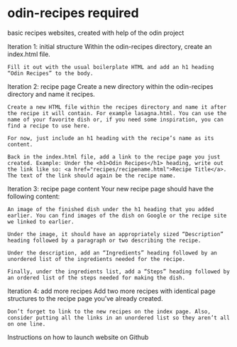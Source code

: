 # odin-recipes required

basic recipes websites, created with help of the odin project

Iteration 1: initial structure
Within the odin-recipes directory, create an index.html file.

    Fill it out with the usual boilerplate HTML and add an h1 heading “Odin Recipes” to the body.

Iteration 2: recipe page
Create a new directory within the odin-recipes directory and name it recipes.

    Create a new HTML file within the recipes directory and name it after the recipe it will contain. For example lasagna.html. You can use the name of your favorite dish or, if you need some inspiration, you can find a recipe to use here.

    For now, just include an h1 heading with the recipe’s name as its content.

    Back in the index.html file, add a link to the recipe page you just created. Example: Under the <h1>Odin Recipes</h1> heading, write out the link like so: <a href="recipes/recipename.html">Recipe Title</a>. The text of the link should again be the recipe name.

Iteration 3: recipe page content
Your new recipe page should have the following content:

    An image of the finished dish under the h1 heading that you added earlier. You can find images of the dish on Google or the recipe site we linked to earlier.

    Under the image, it should have an appropriately sized “Description” heading followed by a paragraph or two describing the recipe.

    Under the description, add an “Ingredients” heading followed by an unordered list of the ingredients needed for the recipe.

    Finally, under the ingredients list, add a “Steps” heading followed by an ordered list of the steps needed for making the dish.

Iteration 4: add more recipes
Add two more recipes with identical page structures to the recipe page you’ve already created.

    Don’t forget to link to the new recipes on the index page. Also, consider putting all the links in an unordered list so they aren’t all on one line.

Instructions on how to launch website on Github
